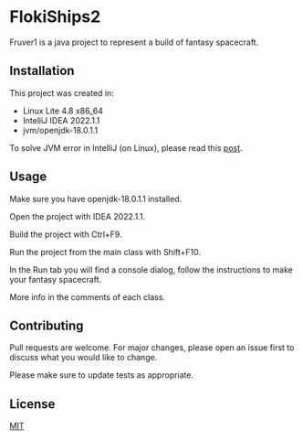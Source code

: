 # FlokiShips2

Fruver1 is a java project to represent a build of fantasy spacecraft.

## Installation

This project was created in:

- Linux Lite 4.8 x86_64
- IntelliJ IDEA 2022.1.1
- jvm/openjdk-18.0.1.1

To solve JVM error in IntelliJ (on Linux), please read this [post](https://ipecas.co/tutoriales/error-cannot-resolve-symbol-string-system-java-intellij-idea-en-linux-lite-ubuntu/).

## Usage

Make sure you have openjdk-18.0.1.1 installed.

Open the project with IDEA 2022.1.1.

Build the project with Ctrl+F9.

Run the project from the main class with Shift+F10.

In the Run tab you will find a console dialog, follow the instructions to make your fantasy spacecraft.

More info in the comments of each class.


## Contributing
Pull requests are welcome. For major changes, please open an issue first to discuss what you would like to change.

Please make sure to update tests as appropriate.

## License
[MIT](https://choosealicense.com/licenses/mit/)